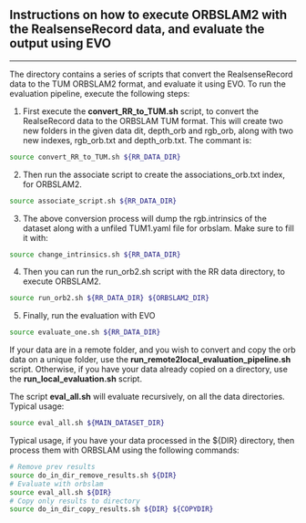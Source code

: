 ## Instructions on how to execute ORBSLAM2 with the RealsenseRecord data, and evaluate the output using EVO
----
The directory contains a series of scripts that convert the RealsenseRecord data to the TUM ORBSLAM2 format, and evaluate it using EVO. To run the evaluation pipeline, execute the following steps:
1. First execute the **convert_RR_to_TUM.sh** script, to convert the RealseRecord data to the ORBSLAM TUM format. This will create two new folders in the given data dit, depth_orb and rgb_orb, along with two new indexes, rgb_orb.txt and depth_orb.txt. The commant is: 

```bash
source convert_RR_to_TUM.sh ${RR_DATA_DIR}
```

2. Then run the associate script to create the associations_orb.txt index, for ORBSLAM2.

```bash
source associate_script.sh ${RR_DATA_DIR}
```
3. The above conversion process will dump the rgb.intrinsics of the dataset along with a unfiled TUM1.yaml file for orbslam. Make sure to fill it with:
```bash
source change_intrinsics.sh ${RR_DATA_DIR}
```
4. Then you can run the run_orb2.sh script with the RR data directory, to execute ORBSLAM2.
```bash
source run_orb2.sh ${RR_DATA_DIR} ${ORBSLAM2_DIR}
```
5. Finally, run the evaluation with EVO
```bash
source evaluate_one.sh ${RR_DATA_DIR}
```

If your data are in a remote folder, and you wish to convert and copy the orb data on a unique folder, use the **run_remote2local_evaluation_pipeline.sh** script. Otherwise, if you have your data already copied on a directory, use the **run_local_evaluation.sh** script. 

The script **eval_all.sh** will evaluate recursively, on all the data directories. Typical usage:
```bash
source eval_all.sh ${MAIN_DATASET_DIR}
```

Typical usage, if you have your data processed in the ${DIR} directory, then process them with ORBSLAM using the following commands:
```bash
# Remove prev results
source do_in_dir_remove_results.sh ${DIR}
# Evaluate with orbslam
source eval_all.sh ${DIR}
# Copy only results to directory
source do_in_dir_copy_results.sh ${DIR} ${COPYDIR}
``` 